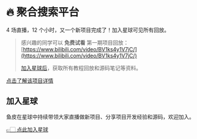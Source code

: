 # 🔥 聚合搜索平台

4 场直播，12 个小时，又一个新项目完成了！加入星球可见所有回放。


> 感兴趣的同学可以 **免费试看**
> 第一期项目回放：[https://www.bilibili.com/video/BV1ks4y1V7jC/](https://www.bilibili.com/video/BV1ks4y1V7jC/)
>
> [加入星球后](加入星球.md)，获取所有教程回放和源码笔记等资料。

[点击了解该项目详情](https://www.code-nav.cn/post/1642462565038608385)


## 加入星球

鱼皮在星球中持续带领大家直播做新项目、分享项目开发经验和源码，欢迎加入。

[👉🏻 点此加入星球](加入星球.md)

